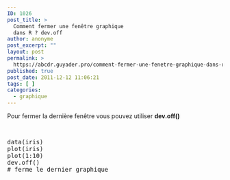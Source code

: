 ```yaml
---
ID: 1026
post_title: >
  Comment fermer une fenêtre graphique
  dans R ? dev.off
author: anonyme
post_excerpt: ""
layout: post
permalink: >
  https://abcdr.guyader.pro/comment-fermer-une-fenetre-graphique-dans-r-dev.off/
published: true
post_date: 2011-12-12 11:06:21
tags: [ ]
categories:
  - graphique
---
```

Pour fermer la dernière fenêtre vous pouvez utiliser <strong>dev.off()</strong> <pre lang='rsplus'><br /><p>data(iris)<br />plot(iris)<br />plot(1:10)<br />dev.off() # ferme le dernier graphique</p></pre>